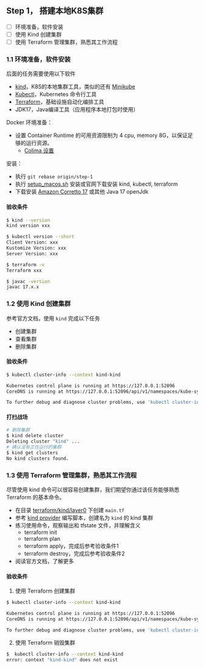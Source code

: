 Step 1， 搭建本地K8S集群
--

- [ ] 环境准备，软件安装
- [ ] 使用 Kind 创建集群
- [ ] 使用 Terraform 管理集群，熟悉其工作流程

### 1.1 环境准备，软件安装

后面的任务需要使用以下软件

- [kind](https://registry.terraform.io/providers/kyma-incubator/kind/0.0.11)，K8S的本地集群工具，类似的还有 [Minikube](https://minikube.sigs.k8s.io/docs/start/)
- [Kubectl](https://kubernetes.io/docs/tasks/tools/#kubectl)，Kubernetes 命令行工具
- [Terraform](https://www.terraform.io/)，基础设施自动化编排工具
- JDK17，Java编译工具（应用程序本地打包时使用）

Docker 环境准备：
- 设置 Container Runtime 的可用资源限制为 4 cpu, memory 8G，以保证足够的运行资源。
  - [Colima 设置](https://github.com/abiosoft/colima#customizing-the-vm)

安装：
- 执行 `git rebase origin/step-1`
- 执行 [setup_macos.sh](./../scripts/setup_macos.sh) 安装或官网下载安装 kind, kubectl, terraform
- 下载安装 [Amazon Corretto 17](https://docs.aws.amazon.com/corretto/latest/corretto-17-ug/macos-install.html) 或其他 Java 17 openJdk




#### 验收条件

```bash
$ kind --version
kind version xxx

$ kubectl version --short
Client Version: xxx
Kustomize Version: xxx
Server Version: xxx

$ terraform -v
Terraform xxx

$ javac -version
javac 17.x.x
```

### 1.2 使用 Kind 创建集群

参考官方文档，使用 `kind` 完成以下任务

- 创建集群
- 查看集群
- 删除集群


#### 验收条件

```bash
$ kubectl cluster-info --context kind-kind

Kubernetes control plane is running at https://127.0.0.1:52096
CoreDNS is running at https://127.0.0.1:52096/api/v1/namespaces/kube-system/services/kube-dns:dns/proxy

To further debug and diagnose cluster problems, use 'kubectl cluster-info dump'.
```

#### 打扫战场

```bash
# 删除集群
$ kind delete cluster
Deleting cluster "kind" ...
# 确认没有正在运行的集群
$ kind get clusters
No kind clusters found.
```

### 1.3 使用 Terraform 管理集群，熟悉其工作流程

尽管使用 kind 命令可以很容易创建集群，我们期望你通过该任务能够熟悉 Terraform 的基本命令。

- 在目录 [terraform/kind/layer0](../terraform/kind/layer0) 下创建 `main.tf`
- 参考 [kind provider](https://registry.terraform.io/providers/justenwalker/kind/latest) 编写脚本，创建名为 `kind` 的 kind 集群
- 练习使用命令，观察输出和 tfstate 文件，并理解含义
  - terraform init
  - terraform plan
  - terraform apply，完成后参考验收条件1
  - terraform destroy，完成后参考验收条件2
- 阅读官方文档，了解更多

#### 验收条件

1. 使用 Terraform 创建集群

```bash
$ kubectl cluster-info --context kind-kind

Kubernetes control plane is running at https://127.0.0.1:52096
CoreDNS is running at https://127.0.0.1:52096/api/v1/namespaces/kube-system/services/kube-dns:dns/proxy

To further debug and diagnose cluster problems, use 'kubectl cluster-info dump'.
```

2. 使用 Terraform 销毁集群

```bash
$  kubectl cluster-info --context kind-kind
error: context "kind-kind" does not exist
```